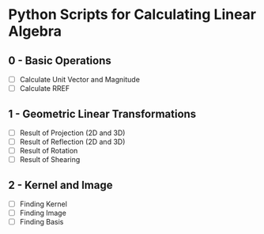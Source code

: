 # Python Scripts for Calculating Linear Algebra

## 0 - Basic Operations
-[ ] Calculate Unit Vector and Magnitude
-[ ] Calculate RREF

## 1 - Geometric Linear Transformations
-[ ] Result of Projection (2D and 3D)
-[ ] Result of Reflection (2D and 3D)
-[ ] Result of Rotation
-[ ] Result of Shearing

## 2 - Kernel and Image
-[ ] Finding Kernel
-[ ] Finding Image
-[ ] Finding Basis
